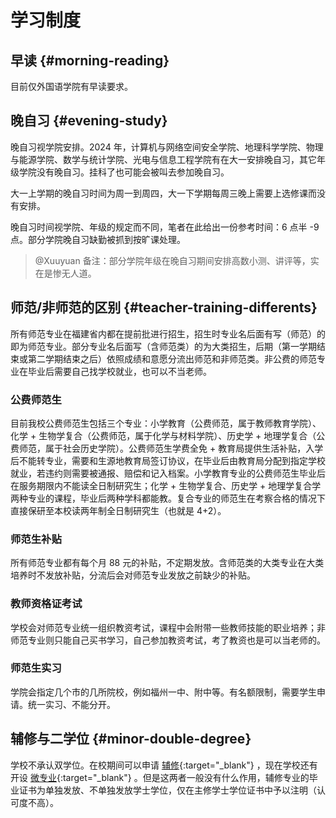 # 学习制度

## 早读 {#morning-reading}

目前仅外国语学院有早读要求。

## 晚自习 {#evening-study}

晚自习视学院安排。2024 年，计算机与网络空间安全学院、地理科学学院、物理与能源学院、数学与统计学院、光电与信息工程学院有在大一安排晚自习，其它年级学院没有晚自习。挂科了也可能会被叫去参加晚自习。

大一上学期的晚自习时间为周一到周四，大一下学期每周三晚上需要上选修课而没有安排。

晚自习时间视学院、年级的规定而不同，笔者在此给出一份参考时间：6 点半 -9 点。部分学院晚自习缺勤被抓到按旷课处理。

> @Xuuyuan 备注：部分学院年级在晚自习期间安排高数小测、讲评等，实在是惨无人道。

## 师范/非师范的区别 {#teacher-training-differents}

所有师范专业在福建省内都在提前批进行招生，招生时专业名后面有写（师范）的即为师范专业。部分专业名后面写（含师范类）的为大类招生，后期（第一学期结束或第二学期结束之后）依照成绩和意愿分流出师范和非师范类。非公费的师范专业在毕业后需要自己找学校就业，也可以不当老师。

### 公费师范生

目前我校公费师范生包括三个专业：小学教育（公费师范，属于教师教育学院）、化学 + 生物学复合（公费师范，属于化学与材料学院）、历史学 + 地理学复合（公费师范，属于社会历史学院）。公费师范生学费全免 + 教育局提供生活补贴，入学后不能转专业，需要和生源地教育局签订协议，在毕业后由教育局分配到指定学校就业，若违约则需要被通报、赔偿和记入档案。小学教育专业的公费师范生毕业后在服务期限内不能读全日制研究生；化学 + 生物学复合、历史学 + 地理学复合学两种专业的课程，毕业后两种学科都能教。复合专业的师范生在考察合格的情况下直接保研至本校读两年制全日制研究生（也就是 4+2）。

### 师范生补贴

所有师范专业都有每个月 88 元的补贴，不定期发放。含师范类的大类专业在大类培养时不发放补贴，分流后会对师范专业发放之前缺少的补贴。

### 教师资格证考试

学校会对师范专业统一组织教资考试，课程中会附带一些教师技能的职业培养；非师范专业则只能自己买书学习，自己参加教资考试，考了教资也是可以当老师的。

### 师范生实习

学院会指定几个市的几所院校，例如福州一中、附中等。有名额限制，需要学生申请。统一实习、不能分开。

## 辅修与二学位 {#minor-double-degree}

学校不承认双学位。在校期间可以申请 [辅修](https://jwc.fjnu.edu.cn/5c/d1/c9107a416977/page.htm){:target="_blank"} ，现在学校还有开设 [微专业](https://jwc.fjnu.edu.cn/57/9b/c9107a415643/page.htm){:target="_blank"} 。但是这两者一般没有什么作用，辅修专业的毕业证书为单独发放、不单独发放学士学位，仅在主修学士学位证书中予以注明（认可度不高）。
